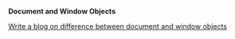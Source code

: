 **Document and Window Objects**

[Write a blog on difference between document and window objects](https://docs.google.com/document/d/1nhgVbbQRLWQ9opLZTXSo_ShflguXIYfpXop5UyJQNCs/edit?usp=sharing)